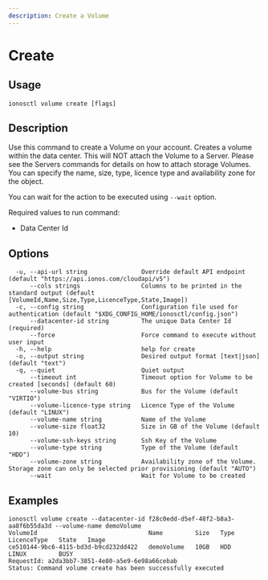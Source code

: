 ```yaml
---
description: Create a Volume
---
```


# Create

## Usage

```text
ionosctl volume create [flags]
```

## Description

Use this command to create a Volume on your account. Creates a volume within the data center. This will NOT attach the Volume to a Server. Please see the Servers commands for details on how to attach storage Volumes. You can specify the name, size, type, licence type and availability zone for the object.

You can wait for the action to be executed using `--wait` option.

Required values to run command:

* Data Center Id

## Options

```text
  -u, --api-url string               Override default API endpoint (default "https://api.ionos.com/cloudapi/v5")
      --cols strings                 Columns to be printed in the standard output (default [VolumeId,Name,Size,Type,LicenceType,State,Image])
  -c, --config string                Configuration file used for authentication (default "$XDG_CONFIG_HOME/ionosctl/config.json")
      --datacenter-id string         The unique Data Center Id (required)
      --force                        Force command to execute without user input
  -h, --help                         help for create
  -o, --output string                Desired output format [text|json] (default "text")
  -q, --quiet                        Quiet output
      --timeout int                  Timeout option for Volume to be created [seconds] (default 60)
      --volume-bus string            Bus for the Volume (default "VIRTIO")
      --volume-licence-type string   Licence Type of the Volume (default "LINUX")
      --volume-name string           Name of the Volume
      --volume-size float32          Size in GB of the Volume (default 10)
      --volume-ssh-keys string       Ssh Key of the Volume
      --volume-type string           Type of the Volume (default "HDD")
      --volume-zone string           Availability zone of the Volume. Storage zone can only be selected prior provisioning (default "AUTO")
      --wait                         Wait for Volume to be created
```

## Examples

```text
ionosctl volume create --datacenter-id f28c0edd-d5ef-48f2-b8a3-aa8f6b55da3d --volume-name demoVolume
VolumeId                               Name         Size   Type   LicenceType   State   Image
ce510144-9bc6-4115-bd3d-b9cd232dd422   demoVolume   10GB   HDD    LINUX         BUSY    
RequestId: a2da3bb7-3851-4e80-a5e9-6e98a66cebab
Status: Command volume create has been successfully executed
```

